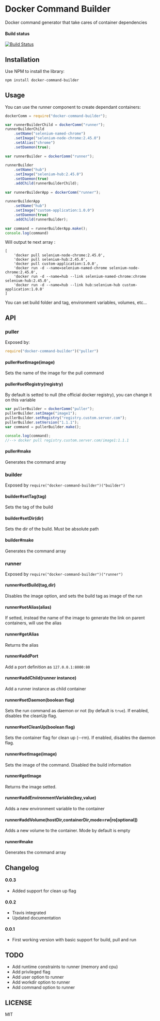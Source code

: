 # Docker Command Builder

Docker command generator that take cares of container dependencies

#### Build status

[![Build Status](https://travis-ci.org/urodoz/docker-command-builder.svg?branch=master)](https://travis-ci.org/urodoz/docker-command-builder)

## Installation

Use NPM to install the library:

```bash
npm install docker-command-builder
```
    
## Usage

You can use the runner component to create dependant containers:

```javascript
dockerComm = require("docker-command-builder");

var runnerBuilderChild = dockerComm("runner");
runnerBuilderChild
    .setName("selenium-named-chrome")
    .setImage("selenium-node-chrome:2.45.0")
    .setAlias("chrome")
    .setDaemon(true);
    
var runnerBuilder = dockerComm("runner");
    
runnerBuilder
    .setName("hub")
    .setImage("selenium-hub:2.45.0")
    .setDaemon(true)
    .addChild(runnerBuilderChild);
        
var runnerBuilderApp = dockerComm("runner");
    
runnerBuilderApp
    .setName("hub")
    .setImage("custom-application:1.0.0")
    .setDaemon(true)
    .addChild(runnerBuilder);
    
var command = runnerBuilderApp.make();
console.log(command)
```

Will output te next array :

    [
        'docker pull selenium-node-chrome:2.45.0',
        'docker pull selenium-hub:2.45.0',
        'docker pull custom-application:1.0.0',
        'docker run -d --name=selenium-named-chrome selenium-node-chrome:2.45.0',
        'docker run -d --name=hub --link selenium-named-chrome:chrome selenium-hub:2.45.0',
        'docker run -d --name=hub --link hub:selenium-hub custom-application:1.0.0'
    ]
    
You can set build folder and tag, environment variables, volumes, etc...

## API

### puller

Exposed by:

```javascript
require("docker-command-builder")("puller")
```

#### puller#setImage(image)

Sets the name of the image for the pull command

#### puller#setRegistry(registry)

By default is setted to null (the official docker registry), you can change it on this variable

```javascript
var pullerBuilder = dockerComm("puller");
pullerBuilder.setImage("image1");
pullerBuilder.setRegistry("registry.custom.server.com");
pullerBuilder.setVersion("1.1.1");
var command = pullerBuilder.make();

console.log(command);
//--> docker pull registry.custom.server.com/image1:1.1.1
```

#### puller#make

Generates the command array

### builder

Exposed by ```require("docker-command-builder")("builder")```

#### builder#setTag(tag)

Sets the tag of the build

#### builder#setDir(dir)

Sets the dir of the build. Must be absolute path

#### builder#make

Generates the command array

### runner

Exposed by ```require("docker-command-builder")("runner")```

#### runner#setBuild(tag,dir)

Disables the image option, and sets the build tag as image of the run

#### runner#setAlias(alias)

If setted, instead the name of the image to generate the link on parent containers, will use the alias

#### runner#getAlias

Returns the alias

#### runner#addPort

Add a port definition as ```127.0.0.1:8000:80```

#### runner#addChild(runner instance)

Add a runner instance as child container

#### runner#setDaemon(boolean flag)

Sets the run command as daemon or not (by default is ```true```). If enabled, disables the cleanUp flag.

#### runner#setCleanUp(boolean flag)

Sets the container flag for clean up (--rm). If enabled, disables the daemon flag.

#### runner#setImage(image)

Sets the image of the command. Disabled the build information

#### runner#getImage

Returns the image setted.

#### runner#addEnvironmentVariable(key,value)

Adds a new environment variable to the container

#### runner#addVolume(hostDir,containerDir,mode=rw|ro[optional])

Adds a new volume to the container. Mode by default is empty

#### runner#make

Generates the command array

## Changelog

#### **0.0.3**

* Added support for clean up flag

#### **0.0.2**

* Travis integrated
* Updated documentation

#### **0.0.1**

* First working version with basic support for build, pull and run

## TODO

* Add runtime constraints to runner (memory and cpu)
* Add privileged flag
* Add user option to runner
* Add workdir option to runner
* Add command option to runner

## LICENSE 

MIT
